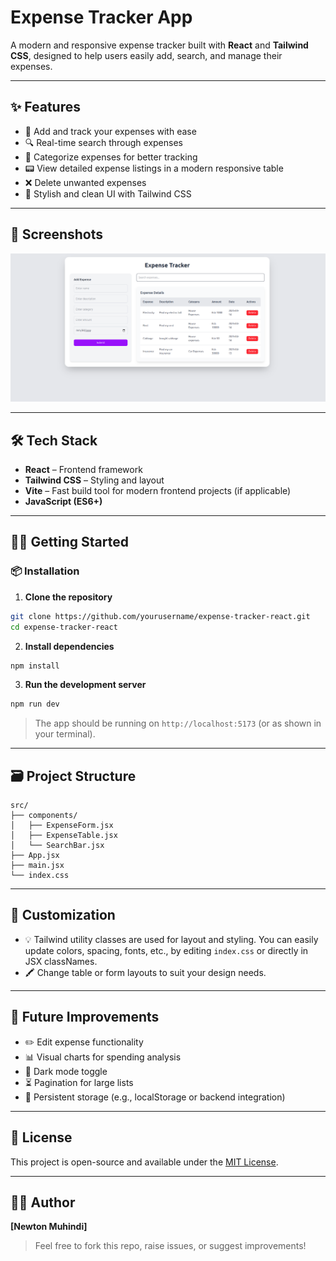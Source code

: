 # Expense Tracker App

A modern and responsive expense tracker built with **React** and **Tailwind CSS**, designed to help users easily add, search, and manage their expenses.

---

## ✨ Features

- 🚀 Add and track your expenses with ease
- 🔍 Real-time search through expenses
- 📂 Categorize expenses for better tracking
- 📟 View detailed expense listings in a modern responsive table
- ❌ Delete unwanted expenses
- 🌈 Stylish and clean UI with Tailwind CSS

---

## 📸 Screenshots

![App Screenshot](src/assets/ScreenShot.png)

---

## 🛠 Tech Stack

- **React** – Frontend framework
- **Tailwind CSS** – Styling and layout
- **Vite** – Fast build tool for modern frontend projects (if applicable)
- **JavaScript (ES6+)**

---

## 🧑‍💻 Getting Started

### 📦 Installation

1. **Clone the repository**

```bash
git clone https://github.com/yourusername/expense-tracker-react.git
cd expense-tracker-react
```

2. **Install dependencies**

```bash
npm install
```

3. **Run the development server**

```bash
npm run dev
```

> The app should be running on `http://localhost:5173` (or as shown in your terminal).

---

## 🗃 Project Structure

```
src/
├── components/
│   ├── ExpenseForm.jsx
│   ├── ExpenseTable.jsx
│   └── SearchBar.jsx
├── App.jsx
├── main.jsx
└── index.css
```

---

## 🎨 Customization

- 💡 Tailwind utility classes are used for layout and styling. You can easily update colors, spacing, fonts, etc., by editing `index.css` or directly in JSX classNames.
- 🖍 Change table or form layouts to suit your design needs.

---

## 📌 Future Improvements

- ✏️ Edit expense functionality
- 📊 Visual charts for spending analysis
- 🌃 Dark mode toggle
- ⏳ Pagination for large lists
- 📃 Persistent storage (e.g., localStorage or backend integration)

---

## 📄 License

This project is open-source and available under the [MIT License](LICENSE).

---


## 👨‍💻 Author

**[Newton Muhindi]**

> Feel free to fork this repo, raise issues, or suggest improvements!

